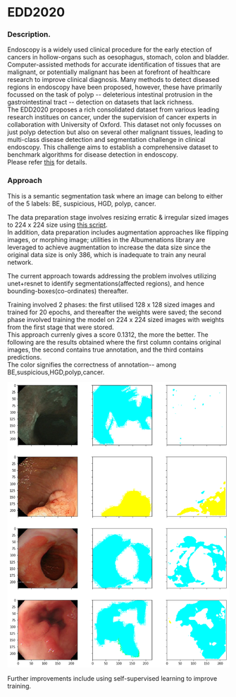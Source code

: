 # EDD2020  
### Description.
Endoscopy is a widely used clinical procedure for the early etection of cancers in hollow-organs such as oesophagus, stomach, colon and bladder. Computer-assisted methods for accurate identification of tissues that are malignant, or potentially malignant has been at forefront of healthcare research to improve clinical diagnosis. Many methods to detect diseased regions in endoscopy have been proposed, however, these have primarily focussed on the task of polyp -- deleterious intestinal protrusion in the gastrointestinal tract -- detection on datasets that lack richness.  
The EDD2020 proposes a rich consolidated dataset from various leading research institues on cancer, under the supervision of cancer experts in collaboration with University of Oxford. This dataset not only focusses on just polyp detection but also on several other malignant tissues, leading to multi-class disease detection and segmentation challenge in clinical endoscopy. This challenge aims to establish a comprehensive dataset to benchmark algorithms for disease detection in endoscopy.  
Please refer [this](https://edd2020.grand-challenge.org/)  for details.  

### Approach
This is a semantic segmentation task where an image can belong to either of the 5 labels: BE, suspicious, HGD, polyp, cancer.

The data preparation stage involves resizing erratic & irregular sized images to 224 x 224 size using [this script](https://evigio.com/post/resizing-images-into-squares-with-opencv-and-python).  
In addition, data preparation includes augmentation approaches like flipping images, or morphing image; utilities in the Albumenations library are leveraged to achieve augmentation to increase the data size since the original data size is only 386, which is inadequate to train any neural network.  

The current approach towards addressing the problem involves utilizing unet+resnet to identify segmentations(affected regions), and hence bounding-boxes(co-ordinates) thereafter.  

Training involved 2 phases: the first utilised 128 x 128 sized images and trained for 20 epochs, and thereafter the weights were saved; the second phase involved training the model on 224 x 224 sized images with weights from the first stage that were stored.  
This approach currenly gives a score 0.1312, the more the better. The following are the results obtained where the first column contains original images, the second contains true annotation, and the third contains predictions.  
The color signifies the correctness of annotation-- among BE,suspicious,HGD,polyp,cancer.

![Image description](./img.png)

Further improvements include using self-supervised learning to improve training.
